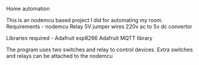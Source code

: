 Home automation

This is an nodemcu based project I did for automating my room. 
Requirements - 
	nodemcu 
	Relay 5V
	jumper wires
	220v ac to 5v dc convertor

Libraries required - 
	Adafruit esp8266
	Adafruit MQTT library

The program uses two switches  and relay to control devices. 
Extra switches and relays can be attached to the nodemcu

